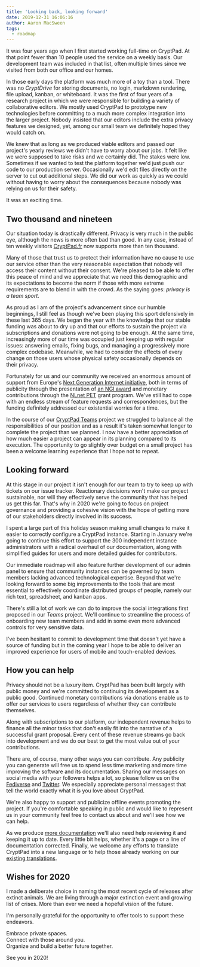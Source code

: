 ```yaml
---
title: 'Looking back, looking forward'
date: 2019-12-31 16:06:16
author: Aaron MacSween
tags:
  - roadmap
---
```


It was four years ago when I first started working full-time on CryptPad.
At that point fewer than 10 people used the service on a weekly basis.
Our development team was included in that list, often multiple times since we visited from both our office and our homes.

In those early days the platform was much more of a toy than a tool.
There was no _CryptDrive_ for storing documents, no login, markdown rendering, file upload, kanban, or whiteboard.
It was the first of four years of a research project in which we were responsible for building a variety of collaborative editors.
We mostly used CryptPad to prototype new technologies before committing to a much more complex integration into the larger project.
Nobody insisted that our editors include the extra privacy features we designed, yet, among our small team we definitely hoped they would catch on.

We knew that as long as we produced viable editors and passed our project's yearly reviews we didn't have to worry about our jobs.
It felt like we were supposed to take risks and we certainly did.
The stakes were low.
Sometimes if we wanted to test the platform together we'd just push our code to our production server.
Occasionally we'd edit files directly on the server to cut out additional steps.
We did our work as quickly as we could without having to worry about the consequences because nobody was relying on us for their safety.

It was an exciting time.

## Two thousand and nineteen

Our situation today is drastically different.
Privacy is very much in the public eye, although the news is more often bad than good.
In any case, instead of ten weekly visitors [CryptPad.fr](https:/cryptpad.fr) now supports more than ten thousand.

Many of those that trust us to protect their information have no cause to use our service other than the very reasonable expectation that nobody will access their content without their consent.
We're pleased to be able to offer this peace of mind and we appreciate that we need this demographic and its expectations to become the norm if those with more extreme requirements are to blend in with the crowd.
As the saying goes: _privacy is a team sport_.

As proud as I am of the project's advancement since our humble beginnings, I still feel as though we've been playing this sport defensively in these last 365 days.
We began the year with the knowledge that our stable funding was about to dry up and that our efforts to sustain the project via subscriptions and donations were not going to be enough.
At the same time, increasingly more of our time was occupied just keeping up with regular issues: answering emails, fixing bugs, and managing a progressively more complex codebase.
Meanwhile, we had to consider the effects of every change on those users whose physical safety occasionally depends on their privacy.

Fortunately for us and our community we received an enormous amount of support from Europe's [Next Generation Internet initiative](https://www.ngi.eu/), both in terms of publicity through the presentation of [an NGI award](https://blog.cryptpad.fr/2019/02/22/Heading-to-Barcelona/) and monetary contributions through the [NLnet PET](https://nlnet.nl/PET/) grant program.
We've still had to cope with an endless stream of feature requests and correspondences, but the funding definitely addressed our existential worries for a time.

In the course of our [CryptPad Teams](https://blog.cryptpad.fr/2019/05/27/Our-future-is-collaborative/) project we struggled to balance all the responsibilities of our position and as a result it's taken somewhat longer to complete the project than we planned.
I now have a better appreciation of how much easier a project can appear in its planning compared to its execution.
The opportunity to go slightly over budget on a small project has been a welcome learning experience that I hope not to repeat.

## Looking forward

At this stage in our project it isn't enough for our team to try to keep up with tickets on our issue tracker.
Reactionary decisions won't make our project sustainable, nor will they effectively serve the community that has helped us get this far.
That's why in 2020 we're going to focus on project governance and providing a cohesive vision with the hope of getting more of our stakeholders directly involved in its success.

I spent a large part of this holiday season making small changes to make it easier to correctly configure a CryptPad instance.
Starting in January we're going to continue this effort to support the 300 independent instance administrators with a radical overhaul of our documentation, along with simplified guides for users and more detailed guides for contributors.

Our immediate roadmap will also feature further development of our admin panel to ensure that community instances can be governed by team members lacking advanced technological expertise.
Beyond that we're looking forward to some big improvements to the tools that are most essential to effectively coordinate distributed groups of people, namely our rich text, spreadsheet, and kanban apps.

There's still a lot of work we can do to improve the social integrations first proposed in our _Teams_ project.
We'll continue to streamline the process of onboarding new team members and add in some even more advanced controls for very sensitive data.

I've been hesitant to commit to development time that doesn't yet have a source of funding but in the coming year I hope to be able to deliver an improved experience for users of mobile and touch-enabled devices.

## How you can help

Privacy should not be a luxury item.
CryptPad has been built largely with public money and we're committed to continuing its development as a public good.
Continued monetary contributions via donations enable us to offer our services to users regardless of whether they can contribute themselves.

Along with subscriptions to our platform, our independent revenue helps to finance all the minor tasks that don't easily fit into the narrative of a successful grant proposal.
Every cent of these revenue streams go back into development and we do our best to get the most value out of your contributions.

There are, of course, many other ways you can contribute.
Any publicity you can generate will free us to spend less time marketing and more time improving the software and its documentation.
Sharing our messages on social media with your followers helps a lot, so please follow us on the [Fediverse](https://social.weho.st/@cryptpad) and [Twitter](https://twitter.com/cryptpad).
We especially appreciate personal messagest that tell the world exactly what it is you love about CryptPad.

We're also happy to support and publicize offline events promoting the project.
If you're comfortable speaking in public and would like to represent us in your community feel free to contact us about and we'll see how we can help.

As we produce [more documentation](https://github.com/xwiki-labs/cryptpad-guide/) we'll also need help reviewing it and keeping it up to date.
Every little bit helps, whether it's a page or a line of documentation corrected.
Finally, we welcome any efforts to translate CryptPad into a new language or to help those already working on our [existing translations](https://weblate.cryptpad.fr/projects/cryptpad/app/).

## Wishes for 2020

I made a deliberate choice in naming the most recent cycle of releases after extinct animals.
We are living through a major extinction event and growing list of crises.
More than ever we need a hopeful vision of the future.

I'm personally grateful for the opportunity to offer tools to support these endeavors.

Embrace private spaces.  
Connect with those around you.  
Organize and build a better future together.

See you in 2020!

